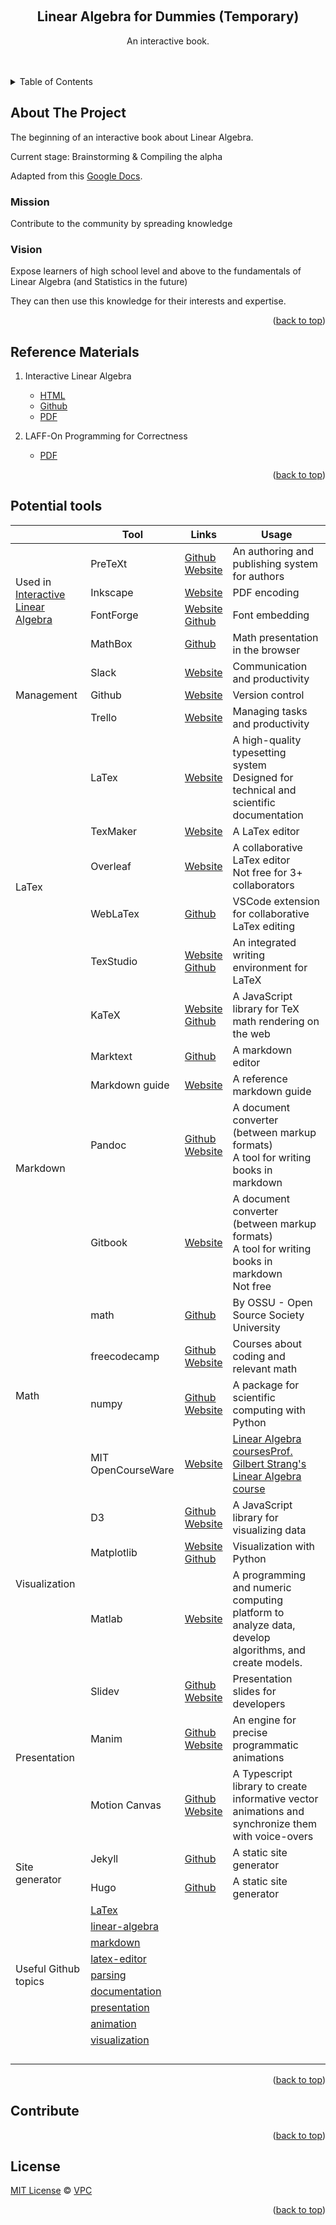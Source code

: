 <!-- Improved compatibility of back to top link: See: https://github.com/othneildrew/Best-README-Template/pull/73 -->
<a name="readme-top"></a>
<!--
*** Thanks for checking out the Best-README-Template. If you have a suggestion
*** that would make this better, please fork the repo and create a pull request
*** or simply open an issue with the tag "enhancement".
*** Don't forget to give the project a star!
*** Thanks again! Now go create something AMAZING! :D
-->



<!-- PROJECT SHIELDS -->
<!--
*** I'm using markdown "reference style" links for readability.
*** Reference links are enclosed in brackets [ ] instead of parentheses ( ).
*** See the bottom of this document for the declaration of the reference variables
*** for contributors-url, forks-url, etc. This is an optional, concise syntax you may use.
*** https://www.markdownguide.org/basic-syntax/#reference-style-links
-->



<!-- PROJECT LOGO -->
<br />
<div align="center">
<!--
  <a href="https://github.com/VinhPhmCng/gdscript-sections">
	<img src="https://raw.githubusercontent.com/VinhPhmCng/gdscript-sections/master/addons/gdscript_sections/logo.png" alt="Logo">
  </a>
-->

<h2 align="center">Linear Algebra for Dummies (Temporary)</h3>

  <p align="center">
	An interactive book.
	<br />
	<br />
	<br />
</p>
</div>



<!-- TABLE OF CONTENTS -->
<details>
  <summary>Table of Contents</summary>
  <ol>
	<li><a href="#about-the-project">About The Project</a></li>
	<li><a href="#reference-materials">Reference Materials</a></li>
	<li><a href="#potential-tools">Potential tools</a></li>
	<li><a href="#contribute">Contribute</a></li>
	<li><a href="#license">License</a></li>
  </ol>
</details>



<!-- ABOUT THE PROJECT -->
## About The Project

The beginning of an interactive book about Linear Algebra.

Current stage: Brainstorming & Compiling the alpha

Adapted from this [Google Docs](https://docs.google.com/document/d/1BVfNwVEL7drSP9Yg6MMZRFXMC2-ba1qlUfBPgy4pzKY/edit?usp=sharing).

### Mission

Contribute to the community by spreading knowledge

### Vision

Expose learners of high school level and above to the fundamentals of Linear Algebra (and Statistics in the future)

They can then use this knowledge for their interests and expertise.


<p align="right">(<a href="#readme-top">back to top</a>)</p>


<!-- REFERENCE MATERIALS -->
## Reference Materials

1. Interactive Linear Algebra
   - [HTML](https://textbooks.math.gatech.edu/ila/)
   - [Github](https://github.com/QBobWatson/ila)
   - [PDF](reference-materials/ila.pdf)

2. LAFF-On Programming for Correctness
   - [PDF](reference-materials/LAFF.pdf)



<p align="right">(<a href="#readme-top">back to top</a>)</p>


<!-- Potential tools -->
## Potential tools

<!--
<style type="text/css">
.tg  {border-collapse:collapse;border-spacing:0;}
.tg td{border-color:black;border-style:solid;border-width:1px;font-family:Arial, sans-serif;font-size:14px;
  overflow:hidden;padding:10px 5px;word-break:normal;}
.tg th{border-color:black;border-style:solid;border-width:1px;font-family:Arial, sans-serif;font-size:14px;
  font-weight:normal;overflow:hidden;padding:10px 5px;word-break:normal;}
.tg .tg-baqh{text-align:center;vertical-align:top}
.tg .tg-yjjj{border-color:inherit;color:#15C;text-align:center;text-decoration:underline;vertical-align:top}
.tg .tg-c3ow{border-color:inherit;text-align:center;vertical-align:top}
.tg .tg-7btt{border-color:inherit;font-weight:bold;text-align:center;vertical-align:top}
.tg .tg-0pky{border-color:inherit;text-align:left;vertical-align:top}
.tg .tg-0lax{text-align:left;vertical-align:top}
</style>
-->

<table>
<thead>
  <tr>
    <th></th>
    <th>Tool</th>
    <th>Links</th>
    <th>Usage</th>
  </tr>
</thead>
<tbody>
  <tr>
    <td rowspan="4">Used in <a href="https://docs.google.com/document/d/1BVfNwVEL7drSP9Yg6MMZRFXMC2-ba1qlUfBPgy4pzKY/edit#heading=h.2vkttfcfz2f4">Interactive Linear Algebra</a></td>
    <td>PreTeXt</td>
    <td><a href="https://github.com/PreTeXtBook/pretext">Github</a><br><a href="https://pretextbook.org/index.html">Website</a></td>
    <td>An authoring and publishing system for authors</td>
  </tr>
  <tr>
    <td>Inkscape</td>
    <td><a href="https://inkscape.org/">Website</a></td>
    <td>PDF encoding</td>
  </tr>
  <tr>
    <td>FontForge</td>
    <td><a href="https://fontforge.org/en-US/">Website</a><br><a href="https://github.com/fontforge/fontforge">Github</a></td>
    <td>Font embedding</td>
  </tr>
  <tr>
    <td>MathBox</td>
    <td><a href="https://github.com/unconed/mathbox">Github</a></td>
    <td>Math presentation in the browser</td>
  </tr>
  <tr>
    <td rowspan="3">Management</td>
    <td>Slack</td>
    <td><a href="https://slack.com/">Website</a></td>
    <td>Communication and productivity</td>
  </tr>
  <tr>
    <td>Github</td>
    <td><a href="https://github.com/">Website</a></td>
    <td>Version control</td>
  </tr>
  <tr>
    <td>Trello</td>
    <td><a href="https://trello.com/">Website</a></td>
    <td>Managing tasks and productivity</td>
  </tr>
  <tr>
    <td rowspan="6">LaTex</td>
    <td>LaTex</td>
    <td><a href="https://www.latex-project.org/">Website</a></td>
    <td>A high-quality typesetting system<br>Designed for technical and scientific documentation</td>
  </tr>
  <tr>
    <td>TexMaker</td>
    <td><a href="https://www.xm1math.net/texmaker/doc.html">Website</a></td>
    <td>A LaTex editor</td>
  </tr>
  <tr>
    <td>Overleaf</td>
    <td><a href="https://www.overleaf.com/">Website</a></td>
    <td>A collaborative LaTex editor<br>Not free for 3+ collaborators</td>
  </tr>
  <tr>
    <td>WebLaTex</td>
    <td><a href="https://github.com/sanjib-sen/WebLaTex">Github</a></td>
    <td>VSCode extension for collaborative LaTex editing</td>
  </tr>
  <tr>
    <td>TexStudio</td>
    <td><a href="https://www.texstudio.org/">Website</a><br><a href="https://github.com/texstudio-org/texstudio">Github</a></td>
    <td>An integrated writing environment for LaTeX</td>
  </tr>
  <tr>
    <td>KaTeX</td>
    <td><a href="https://katex.org/" target="_blank" rel="noopener noreferrer">Website</a><br><a href="https://github.com/KaTeX/KaTeX" target="_blank" rel="noopener noreferrer">Github</a><br></td>
    <td>A JavaScript library for TeX math rendering on the web</td>
  </tr>
  <tr>
    <td rowspan="4">Markdown</td>
    <td>Marktext</td>
    <td><a href="https://github.com/marktext/marktext">Github</a></td>
    <td>A markdown editor</td>
  </tr>
  <tr>
    <td>Markdown guide</td>
    <td><a href="https://www.markdownguide.org/">Website</a></td>
    <td>A reference markdown guide</td>
  </tr>
  <tr>
    <td>Pandoc</td>
    <td><a href="https://github.com/jgm/pandoc">Github</a><br><a href="https://pandoc.org/">Website</a></td>
    <td>A document converter (between markup formats)<br>A tool for writing books in markdown</td>
  </tr>
  <tr>
    <td>Gitbook</td>
    <td><a href="https://www.gitbook.com/">Website</a></td>
    <td>A document converter (between markup formats)<br>A tool for writing books in markdown<br>Not free</td>
  </tr>
  <tr>
    <td rowspan="4">Math</td>
    <td>math</td>
    <td><a href="https://github.com/ossu/math" target="_blank" rel="noopener noreferrer">Github</a></td>
    <td>By OSSU - Open Source Society University</td>
  </tr>
  <tr>
    <td>freecodecamp</td>
    <td><a href="https://github.com/freeCodeCamp/freeCodeCamp" target="_blank" rel="noopener noreferrer">Github</a><br><a href="https://www.freecodecamp.org/" target="_blank" rel="noopener noreferrer">Website</a></td>
    <td>Courses about coding and relevant math</td>
  </tr>
  <tr>
    <td>numpy</td>
    <td><a href="https://github.com/numpy/numpy" target="_blank" rel="noopener noreferrer">Github</a><br><a href="https://numpy.org/" target="_blank" rel="noopener noreferrer">Website</a></td>
    <td>A package for scientific computing with Python</td>
  </tr>
  <tr>
    <td>MIT OpenCourseWare</td>
    <td><a href="https://ocw.mit.edu/" target="_blank" rel="noopener noreferrer">Website</a></td>
    <td><a href="https://ocw.mit.edu/search/?q=linear+algebra" target="_blank" rel="noopener noreferrer">Linear Algebra courses</a><a href="https://ocw.mit.edu/courses/18-06sc-linear-algebra-fall-2011/" target="_blank" rel="noopener noreferrer">Prof. Gilbert Strang's Linear Algebra course</a></td>
  </tr>
  <tr>
    <td rowspan="3">Visualization</td>
    <td>D3</td>
    <td><a href="https://github.com/d3/d3">Github</a><br><a href="https://d3js.org/">Website</a></td>
    <td>A JavaScript library for visualizing data</td>
  </tr>
  <tr>
    <td>Matplotlib</td>
    <td><a href="https://matplotlib.org/">Website</a><br><a href="https://github.com/matplotlib/matplotlib">Github</a></td>
    <td>Visualization with Python</td>
  </tr>
  <tr>
    <td>Matlab</td>
    <td><a href="https://www.mathworks.com/products/matlab.html">Website</a></td>
    <td>A programming and numeric computing platform to analyze data, develop algorithms, and create models.</td>
  </tr>
  <tr>
    <td rowspan="3">Presentation</td>
    <td>Slidev</td>
    <td><a href="https://github.com/slidevjs/slidev">Github</a><br><a href="https://sli.dev/">Website</a></td>
    <td>Presentation slides for developers</td>
  </tr>
  <tr>
    <td>Manim</td>
    <td><a href="https://github.com/3b1b/manim">Github</a><br><a href="https://docs.manim.community/en/stable/index.html">Website</a></td>
    <td>An engine for precise programmatic animations</td>
  </tr>
  <tr>
    <td>Motion Canvas</td>
    <td><a href="https://github.com/motion-canvas/motion-canvas">Github</a><br><a href="https://motioncanvas.io/">Website</a></td>
    <td>A Typescript library to create informative vector animations and synchronize them with voice-overs</td>
  </tr>
  <tr>
    <td rowspan="2">Site generator</td>
    <td>Jekyll</td>
    <td><a href="https://github.com/jekyll/jekyll">Github</a></td>
    <td>A static site generator</td>
  </tr>
  <tr>
    <td>Hugo</td>
    <td><a href="https://github.com/gohugoio/hugo">Github</a></td>
    <td>A static site generator</td>
  </tr>
  <tr>
    <td rowspan="9">Useful Github topics</td>
    <td colspan="2"><a href="https://github.com/topics/latex" target="_blank" rel="noopener noreferrer">LaTex</a></td>
    <td></td>
  </tr>
  <tr>
    <td colspan="2"><a href="https://github.com/topics/linear-algebra" target="_blank" rel="noopener noreferrer">linear-algebra</a></td>
    <td></td>
  </tr>
  <tr>
    <td colspan="2"><a href="https://github.com/topics/markdown" target="_blank" rel="noopener noreferrer">markdown</a></td>
    <td></td>
  </tr>
  <tr>
    <td colspan="2"><a href="https://github.com/topics/latex-editor" target="_blank" rel="noopener noreferrer">latex-editor</a></td>
    <td></td>
  </tr>
  <tr>
    <td colspan="2"><a href="https://github.com/topics/parsing" target="_blank" rel="noopener noreferrer">parsing</a></td>
    <td></td>
  </tr>
  <tr>
    <td colspan="2"><a href="https://github.com/topics/documentation" target="_blank" rel="noopener noreferrer">documentation</a></td>
    <td></td>
  </tr>
  <tr>
    <td colspan="2"><a href="https://github.com/topics/presentation" target="_blank" rel="noopener noreferrer">presentation</a></td>
    <td></td>
  </tr>
  <tr>
    <td colspan="2"><a href="https://github.com/topics/animation" target="_blank" rel="noopener noreferrer">animation</a></td>
    <td></td>
  </tr>
  <tr>
    <td colspan="2"><a href="https://github.com/topics/visualization" target="_blank" rel="noopener noreferrer">visualization</a></td>
    <td></td>
  </tr>
  <tr>
    <td></td>
    <td></td>
    <td></td>
    <td></td>
  </tr>
  <tr>
    <td></td>
    <td></td>
    <td></td>
    <td></td>
  </tr>
  <tr>
    <td></td>
    <td></td>
    <td></td>
    <td></td>
  </tr>
  <tr>
    <td></td>
    <td></td>
    <td></td>
    <td></td>
  </tr>
</tbody>
</table>

<p align="right">(<a href="#readme-top">back to top</a>)</p>


<!-- CONTRIBUTE -->
## Contribute



<p align="right">(<a href="#readme-top">back to top</a>)</p>


<!-- LICENSE -->
## License
[MIT License](LICENSE) © [VPC](https://github.com/VinhPhmCng)


<p align="right">(<a href="#readme-top">back to top</a>)</p>